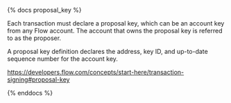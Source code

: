 {% docs proposal_key %}

Each transaction must declare a proposal key, which can be an account key from any Flow account. The account that owns the proposal key is referred to as the proposer.

A proposal key definition declares the address, key ID, and up-to-date sequence number for the account key.

https://developers.flow.com/concepts/start-here/transaction-signing#proposal-key

{% enddocs %}
